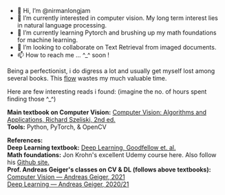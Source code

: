 - 👋 Hi, I’m @nirmanlongjam
- 👀 I’m currently interested in computer vision. My long term interest lies in natural language processing.
- 🌱 I’m currently learning Pytorch and brushing up my math foundations for machine learning.
- 💞️ I’m looking to collaborate on Text Retrieval from imaged documents.
- 📫 How to reach me ... ^_^ soon !

Being a perfectionist, i do digress a lot and usually get myself lost among several books. This <a href="https://en.wikipedia.org/wiki/Flow_(psychology)">flow</a> wastes my much valuable time.

Here are few interesting reads i found: (imagine the no. of hours spent finding those ^_^)

<b>Main textbook on Computer Vision:</b> <a href="https://szeliski.org/Book/">Computer Vision: Algorithms and Applications, Richard Szeliski, 2nd ed.</a>
<br>
<b>Tools:</b> Python, PyTorch, & OpenCV

<b>References:</b>
<br>
<b>Deep Learning textbook:</b> <a href="https://www.deeplearningbook.org/">Deep Learning, Goodfellow et. al.</a>
<br>
<b>Math foundations:</b> Jon Krohn's excellent Udemy course here</a>. Also follow his <a href="https://github.com/jonkrohn/ML-foundations"> Github site.</a>
<br>
<b>Prof. Andreas Geiger's classes on CV & DL (follows above textbooks):</b>
<a href="https://www.youtube.com/playlist?list=PL05umP7R6ij35L2MHGzis8AEHz7mg381_"> Computer Vision — Andreas Geiger, 2021</a>
<br>
<a href="https://www.youtube.com/playlist?list=PL05umP7R6ij3NTWIdtMbfvX7Z-4WEXRqD">Deep Learning — Andreas Geiger, 2020/21</a>


<!---
nirmanlongjam/nirmanlongjam is a ✨ special ✨ repository because its `README.md` (this file) appears on your GitHub profile.
You can click the Preview link to take a look at your changes.
--->
